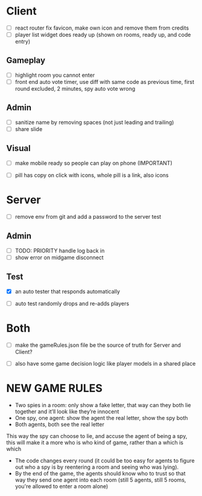 
# Client

- [ ] react router fix favicon, make own icon and remove them from credits
- [ ] player list widget does ready up (shown on rooms, ready up, and code entry)

## Gameplay

- [ ] highlight room you cannot enter
- [ ] front end auto vote timer, use diff with same code as previous time, first round excluded, 2 minutes, spy auto vote wrong

## Admin
- [ ] sanitize name by removing spaces (not just leading and trailing)
- [ ] share slide

## Visual

- [ ] make mobile ready so people can play on phone (IMPORTANT)
- [ ] pill has copy on click with icons, whole pill is a link, also icons



# Server

- [ ] remove env from git and add a password to the server test

## Admin
- [ ] TODO: PRIORITY handle log back in
- [ ] show error on midgame disconnect

## Test
- [x] an auto tester that responds automatically
- [ ] auto test randomly drops and re-adds players



# Both
- [ ] make the gameRules.json file be the source of truth for Server and Client?
- [ ] also have some game decision logic like player models in a shared place



# NEW GAME RULES

- Two spies in a room: only show a fake letter, that way can they both lie together and it’ll look like they’re innocent
- One spy, one agent: show the agent the real letter, show the spy both
- Both agents, both see the real letter

This way the spy can choose to lie, and accuse the agent of being a spy, this will make it a more who is who kind of game, rather than a which is which

- The code changes every round (it could be too easy for agents to figure out who a spy is by reentering a room and seeing who was lying). 
- By the end of the game, the agents should know who to trust so that way they send one agent into each room (still 5 agents, still 5 rooms, you're allowed to enter a room alone)

